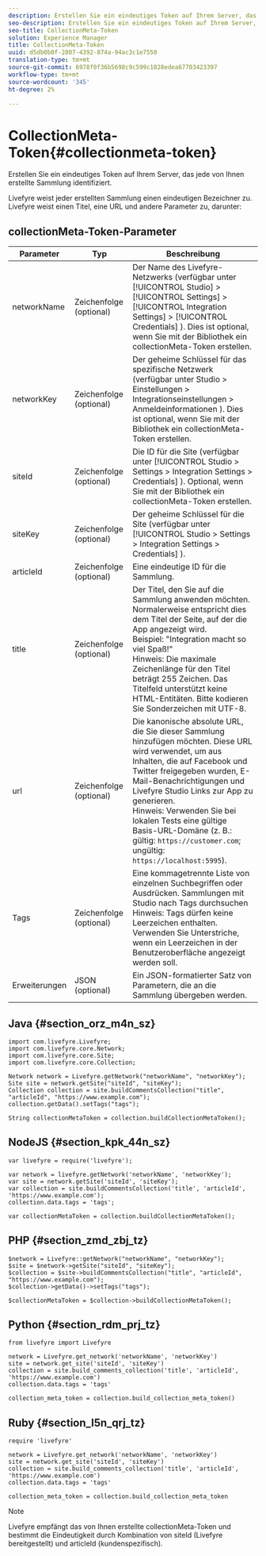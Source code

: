 ```yaml
---
description: Erstellen Sie ein eindeutiges Token auf Ihrem Server, das jede von Ihnen erstellte Sammlung identifiziert.
seo-description: Erstellen Sie ein eindeutiges Token auf Ihrem Server, das jede von Ihnen erstellte Sammlung identifiziert.
seo-title: CollectionMeta-Token
solution: Experience Manager
title: CollectionMeta-Token
uuid: d5db0b0f-2807-4392-874a-94ac3c1e7550
translation-type: tm+mt
source-git-commit: 6978f0f36b5698c9c599c1828edea67703423397
workflow-type: tm+mt
source-wordcount: '345'
ht-degree: 2%

---
```



# CollectionMeta-Token{#collectionmeta-token}

Erstellen Sie ein eindeutiges Token auf Ihrem Server, das jede von Ihnen erstellte Sammlung identifiziert.

Livefyre weist jeder erstellten Sammlung einen eindeutigen Bezeichner zu. Livefyre weist einen Titel, eine URL und andere Parameter zu, darunter:

## collectionMeta-Token-Parameter

| Parameter | Typ | Beschreibung |
|--- |--- |--- |
| networkName | Zeichenfolge (optional) | Der Name des Livefyre-Netzwerks (verfügbar unter [!UICONTROL Studio] > [!UICONTROL Settings] > [!UICONTROL Integration Settings] > [!UICONTROL Credentials] ). Dies ist optional, wenn Sie mit der Bibliothek ein collectionMeta-Token erstellen. |
| networkKey | Zeichenfolge (optional) | Der geheime Schlüssel für das spezifische Netzwerk (verfügbar unter Studio > Einstellungen > Integrationseinstellungen > Anmeldeinformationen ). Dies ist optional, wenn Sie mit der Bibliothek ein collectionMeta-Token erstellen. |
| siteId | Zeichenfolge (optional) | Die ID für die Site (verfügbar unter [!UICONTROL Studio > Settings > Integration Settings > Credentials] ). Optional, wenn Sie mit der Bibliothek ein collectionMeta-Token erstellen. |
| siteKey | Zeichenfolge (optional) | Der geheime Schlüssel für die Site (verfügbar unter [!UICONTROL Studio > Settings > Integration Settings > Credentials] ). |
| articleId | Zeichenfolge (optional) | Eine eindeutige ID für die Sammlung. |
| title | Zeichenfolge (optional) | Der Titel, den Sie auf die Sammlung anwenden möchten. Normalerweise entspricht dies dem Titel der Seite, auf der die App angezeigt wird. <br>Beispiel: &quot;Integration macht so viel Spaß!&quot; <br>Hinweis:  Die maximale Zeichenlänge für den Titel beträgt 255 Zeichen. Das Titelfeld unterstützt keine HTML-Entitäten. Bitte kodieren Sie Sonderzeichen mit UTF-8. |
| url | Zeichenfolge (optional) | Die kanonische absolute URL, die Sie dieser Sammlung hinzufügen möchten. Diese URL wird verwendet, um aus Inhalten, die auf Facebook und Twitter freigegeben wurden, E-Mail-Benachrichtigungen und Livefyre Studio Links zur App zu generieren. <br>Hinweis:  Verwenden Sie bei lokalen Tests eine gültige Basis-URL-Domäne (z. B.: gültig: `https://customer.com`; ungültig: `https://localhost:5995`). |
| Tags | Zeichenfolge (optional) | Eine kommagetrennte Liste von einzelnen Suchbegriffen oder Ausdrücken. Sammlungen mit Studio nach Tags durchsuchen  </br>Hinweis:  Tags dürfen keine Leerzeichen enthalten. Verwenden Sie Unterstriche, wenn ein Leerzeichen in der Benutzeroberfläche angezeigt werden soll. |
| Erweiterungen | JSON (optional) | Ein JSON-formatierter Satz von Parametern, die an die Sammlung übergeben werden. |

## Java {#section_orz_m4n_sz}

```
import com.livefyre.Livefyre; 
import com.livefyre.core.Network; 
import com.livefyre.core.Site; 
import com.livefyre.core.Collection; 
  
Network network = Livefyre.getNetwork("networkName", "networkKey"); 
Site site = network.getSite("siteId", "siteKey"); 
Collection collection = site.buildCommentsCollection("title", "articleId", "https://www.example.com"); 
collection.getData().setTags("tags"); 
  
String collectionMetaToken = collection.buildCollectionMetaToken();
```

## NodeJS {#section_kpk_44n_sz}

```
var livefyre = require('livefyre'); 
  
var network = livefyre.getNetwork('networkName', 'networkKey'); 
var site = network.getSite('siteId', 'siteKey'); 
var collection = site.buildCommentsCollection('title', 'articleId', 'https://www.example.com'); 
collection.data.tags = 'tags'; 
  
var collectionMetaToken = collection.buildCollectionMetaToken(); 
```

## PHP {#section_zmd_zbj_tz}

```
$network = Livefyre::getNetwork("networkName", "networkKey"); 
$site = $network->getSite("siteId", "siteKey"); 
$collection = $site->buildCommentsCollection("title", "articleId", "https://www.example.com"); 
$collection->getData()->setTags("tags"); 
  
$collectionMetaToken = $collection->buildCollectionMetaToken();
```

## Python {#section_rdm_prj_tz}

```
from livefyre import Livefyre 
  
network = Livefyre.get_network('networkName', 'networkKey') 
site = network.get_site('siteId', 'siteKey') 
collection = site.build_comments_collection('title', 'articleId', 'https://www.example.com') 
collection.data.tags = 'tags' 
  
collection_meta_token = collection.build_collection_meta_token()
```

## Ruby {#section_l5n_qrj_tz}

```
require 'livefyre' 
  
network = Livefyre.get_network('networkName', 'networkKey') 
site = network.get_site('siteId', 'siteKey') 
collection = site.build_comments_collection('title', 'articleId', 'https://www.example.com') 
collection.data.tags = 'tags' 
  
collection_meta_token = collection.build_collection_meta_token 
```

>[!NOTE]
>
>Livefyre empfängt das von Ihnen erstellte collectionMeta-Token und bestimmt die Eindeutigkeit durch Kombination von siteId (Livefyre bereitgestellt) und articleId (kundenspezifisch).
